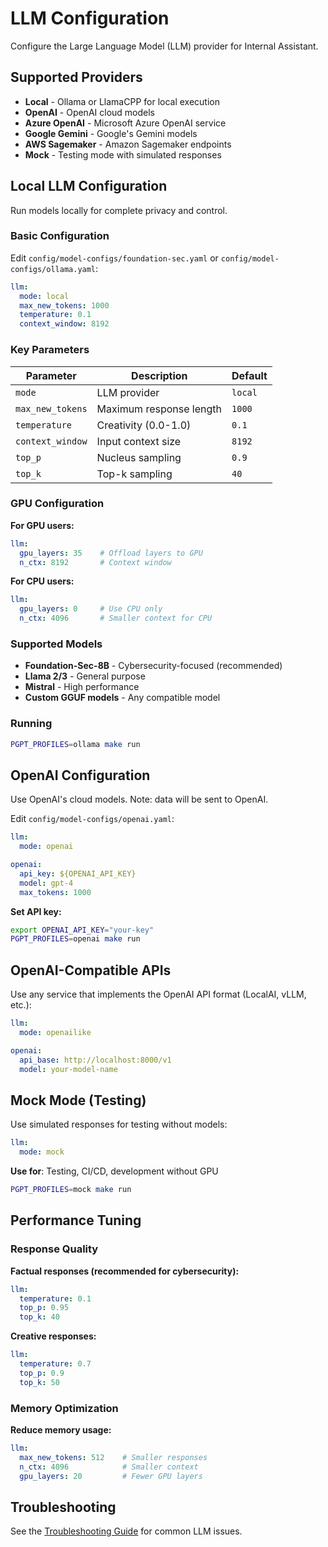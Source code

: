 # LLM Configuration

Configure the Large Language Model (LLM) provider for Internal Assistant.

## Supported Providers

- **Local** - Ollama or LlamaCPP for local execution
- **OpenAI** - OpenAI cloud models
- **Azure OpenAI** - Microsoft Azure OpenAI service
- **Google Gemini** - Google's Gemini models
- **AWS Sagemaker** - Amazon Sagemaker endpoints
- **Mock** - Testing mode with simulated responses

## Local LLM Configuration

Run models locally for complete privacy and control.

### Basic Configuration

Edit `config/model-configs/foundation-sec.yaml` or `config/model-configs/ollama.yaml`:

```yaml
llm:
  mode: local
  max_new_tokens: 1000
  temperature: 0.1
  context_window: 8192
```

### Key Parameters

| Parameter | Description | Default |
|-----------|-------------|---------|
| `mode` | LLM provider | `local` |
| `max_new_tokens` | Maximum response length | `1000` |
| `temperature` | Creativity (0.0-1.0) | `0.1` |
| `context_window` | Input context size | `8192` |
| `top_p` | Nucleus sampling | `0.9` |
| `top_k` | Top-k sampling | `40` |

### GPU Configuration

**For GPU users:**
```yaml
llm:
  gpu_layers: 35    # Offload layers to GPU
  n_ctx: 8192       # Context window
```

**For CPU users:**
```yaml
llm:
  gpu_layers: 0     # Use CPU only
  n_ctx: 4096       # Smaller context for CPU
```

### Supported Models

- **Foundation-Sec-8B** - Cybersecurity-focused (recommended)
- **Llama 2/3** - General purpose
- **Mistral** - High performance
- **Custom GGUF models** - Any compatible model

### Running

```bash
PGPT_PROFILES=ollama make run
```

## OpenAI Configuration

Use OpenAI's cloud models. Note: data will be sent to OpenAI.

Edit `config/model-configs/openai.yaml`:

```yaml
llm:
  mode: openai

openai:
  api_key: ${OPENAI_API_KEY}
  model: gpt-4
  max_tokens: 1000
```

**Set API key:**
```bash
export OPENAI_API_KEY="your-key"
PGPT_PROFILES=openai make run
```

## OpenAI-Compatible APIs

Use any service that implements the OpenAI API format (LocalAI, vLLM, etc.):

```yaml
llm:
  mode: openailike

openai:
  api_base: http://localhost:8000/v1
  model: your-model-name
```

## Mock Mode (Testing)

Use simulated responses for testing without models:

```yaml
llm:
  mode: mock
```

**Use for**: Testing, CI/CD, development without GPU

```bash
PGPT_PROFILES=mock make run
```

## Performance Tuning

### Response Quality

**Factual responses (recommended for cybersecurity):**
```yaml
llm:
  temperature: 0.1
  top_p: 0.95
  top_k: 40
```

**Creative responses:**
```yaml
llm:
  temperature: 0.7
  top_p: 0.9
  top_k: 50
```

### Memory Optimization

**Reduce memory usage:**
```yaml
llm:
  max_new_tokens: 512    # Smaller responses
  n_ctx: 4096            # Smaller context
  gpu_layers: 20         # Fewer GPU layers
```

## Troubleshooting

See the [Troubleshooting Guide](../installation/troubleshooting.md#llm-issues) for common LLM issues.
